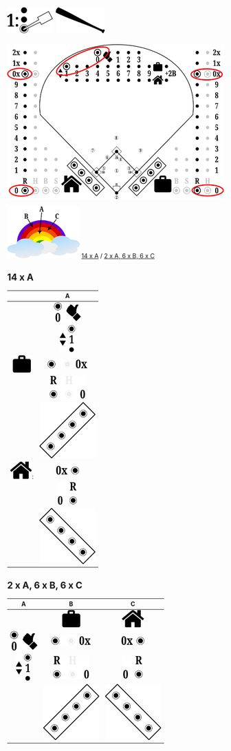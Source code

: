# <img src="step-1.png" style="height:60px"/> <img src="z-batting.png" style="height:60px"/>

<img src="z-start.png" style="height:360px"/>  

<img src="colours.png" style="height:120px"/> [14 x A](Z-SETUP.md#14-x-a) / [2 x A, 6 x B, 6 x C](Z-SETUP.md#2-x-a-6-x-b-6-x-c)

## 14 x A

| |A|
| :---: | :---: |
| | <img src="out0.png" style="height:45px"/> |
| | <img src="it1.png" style="height:62px"/> |
| <img src="visitors-icon.png" style="height:40px"/> | <img src="v-R0x.png" style="height:20px"/>
| | <img src="v-R0.png" style="height:52px"/>
| | <img src="v-dugout.png" style="height:130px"/>
| <img src="home-icon.png" style="height:40px"/>: | <img src="h-R0x.png" style="height:20px"/>
| | <img src="h-R0.png" style="height:52px"/>
| | <img src="h-dugout.png" style="height:130px"/>

## 2 x A, 6 x B, 6 x C

|A|B|C|
| :---: | :---: | :---:
| | <img src="visitors-icon.png" style="height:40px"/> | <img src="home-icon.png" style="height:40px"/>
| <img src="out0.png" style="height:45px"/> | <img src="v-R0x.png" style="height:20px"/> | <img src="h-R0x.png" style="height:20px"/>
| <img src="it1.png" style="height:62px"/> | <img src="v-R0.png" style="height:52px"/> | <img src="h-R0.png" style="height:52px"/>
| | <img src="v-dugout.png" style="height:130px"/> | <img src="h-dugout.png" style="height:130px"/>


